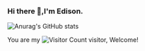 ### Hi there 👋,I'm Edison.

![Anurag's GitHub stats](https://github-readme-stats.vercel.app/api?username=Ed1s0nZ&show_icons=true&theme=radical)   


You are my ![Visitor Count](https://profile-counter.glitch.me/Ed1s0nZ/count.svg) visitor, Welcome!


<!--
![Github Stats](https://github-readme-stats.vercel.app/api?username=Ed1s0nZ&show_icons=true&theme=dark&count_private=true)
**Ed1s0nZ/Ed1s0nZ** is a ✨ _special_ ✨ repository because its `README.md` (this file) appears on your GitHub profile.

Here are some ideas to get you started:

- 🔭 I’m currently working on ...
- 🌱 I’m currently learning ...
- 👯 I’m looking to collaborate on ...
- 🤔 I’m looking for help with ...
- 💬 Ask me about ...
- 📫 How to reach me: ...
- 😄 Pronouns: ...
- ⚡ Fun fact: ...
-->
